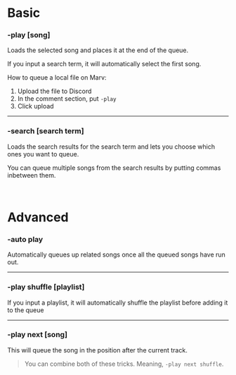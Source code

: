 # Basic

### -play [song]
Loads the selected song and places it at the end of the queue.

If you input a search term, it will automatically select the first song.

How to queue a local file on Marv:
1. Upload the file to Discord
2. In the comment section, put `-play`
3. Click upload

---

### -search [search term]
Loads the search results for the search term and lets you choose which ones you want to queue.

You can queue multiple songs from the search results by putting commas inbetween them.

<br>

# Advanced

### -auto play
Automatically queues up related songs once all the queued songs have run out.

---

### -play shuffle [playlist]
If you input a playlist, it will automatically shuffle the playlist before adding it to the queue

---

### -play next [song]
This will queue the song in the position after the current track.

> You can combine both of these tricks. Meaning, `-play next shuffle`.
